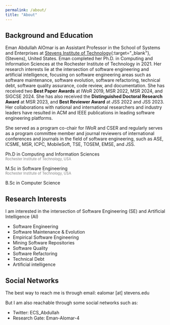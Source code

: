```yaml
---
permalink: /about/
title: "About"
---
```



## Background and Education

Eman Abdullah AlOmar is an Assistant Professor in the School of Systems and Enterprises at [Stevens Institute of Technology](https://www.stevens.edu/){:target="_blank"}, (Stevens), United States. Eman completed her Ph.D. in Computing and Information Sciences at the Rochester Institute of Technology in 2021. Her research interests lie at the intersection of software engineering and artificial intelligence, focusing on software engineering areas such as software maintenance, software evolution, software refactoring, technical debt, software quality assurance, code review, and documentation. She has received two **Best Paper Awards**  at IWoR 2019, MSR 2022, MSR 2024, and SIGCSE 2024. She has also received the **Distinguished Doctoral Research Award** at MSR 2023, and **Best Reviewer Award** at JSS 2022 and JSS 2023. Her collaborations with national and international researchers and industry leaders have resulted in ACM and IEEE publications in leading software engineering platforms.

She served as a program co-chair for IWoR and CSER and regularly serves as a program committee member and journal reviewers of international conferences and journals in the field of software engineering, such as ASE, ICSME, MSR, ICPC, MobileSoft, TSE, TOSEM, EMSE, and JSS.

<i class="fa fa-graduation-cap"></i> Ph.D in Computing and Information Sciences
<br> <span style="color:gray; font-size:.8em;"> Rochester Institute of Technology, USA </span>

<i class="fa fa-graduation-cap"></i> M.Sc in Software Engineering
<br> <span style="color:gray; font-size:.8em;"> Rochester Institute of Technology, USA </span>

<i class="fa fa-graduation-cap"></i> B.Sc in Computer Science
<br> <span style="color:gray; font-size:.8em;"> </span>

## Research Interests

I am interested in the intersection of Software Engineering (SE) and Artificial Intelligence (AI)

- Software Engineering
- Software Maintenance & Evolution
- Empirical Software Engineering
- Mining Software Repositories
- Software Quality
- Software Refactoring
- Technical Debt
- Artificial intelligence



## Social Networks

The best way to reach me is through email: ealomar [at] stevens.edu
  
But I am also reachable through some social networks such as:
- Twitter: ECS_Abdullah 
- Research Gate: Eman-Alomar-4



